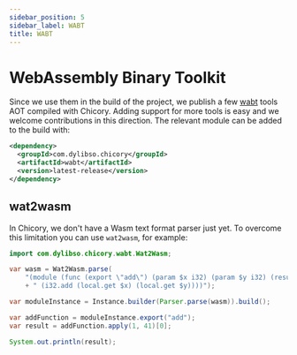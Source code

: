 ```yaml
---
sidebar_position: 5
sidebar_label: WABT
title: WABT
---
```

# WebAssembly Binary Toolkit

Since we use them in the build of the project, we publish a few [wabt](https://github.com/WebAssembly/wabt) tools AOT compiled with Chicory.
Adding support for more tools is easy and we welcome contributions in this direction.
The relevant module can be added to the build with:

```xml
<dependency>
  <groupId>com.dylibso.chicory</groupId>
  <artifactId>wabt</artifactId>
  <version>latest-release</version>
</dependency>
```

<!--
```java
//DEPS com.dylibso.chicory:docs-lib:999-SNAPSHOT
//DEPS com.dylibso.chicory:wabt:999-SNAPSHOT

import com.dylibso.chicory.wasm.Parser;
import com.dylibso.chicory.runtime.Instance;

System.setOut(new PrintStream(
  new BufferedOutputStream(
    new FileOutputStream("docs/usage/5-wabt.md.result"))));
```
-->

## wat2wasm

In Chicory, we don't have a Wasm text format parser just yet.
To overcome this limitation you can use `wat2wasm`, for example:

```java
import com.dylibso.chicory.wabt.Wat2Wasm;

var wasm = Wat2Wasm.parse(
    "(module (func (export \"add\") (param $x i32) (param $y i32) (result i32)"
    + " (i32.add (local.get $x) (local.get $y))))");

var moduleInstance = Instance.builder(Parser.parse(wasm)).build();

var addFunction = moduleInstance.export("add");
var result = addFunction.apply(1, 41)[0];

System.out.println(result);
```

